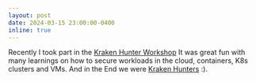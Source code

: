 ```yaml
---
layout: post
date: 2024-03-15 23:00:00-0400
inline: true
---
```


Recently I took part in the
[Kraken Hunter Workshop](https://sysdig.com/blog/sysdig-launches-partner-technical-accreditation-program/)
It was great fun with many learnings on how to secure workloads in the cloud, 
containers, K8s clusters and VMs.
And in the End we were [Kraken Hunters](https://www.credly.com/badges/757ff6e7-58a7-4ae9-810b-f0a006f5bd94/public_url)
 :).
